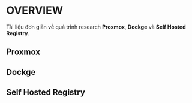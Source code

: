 # OVERVIEW

Tài liệu đơn giản về quá trình research **Proxmox**, **Dockge** và **Self Hosted Registry**.

## Proxmox

## Dockge

## Self Hosted Registry
